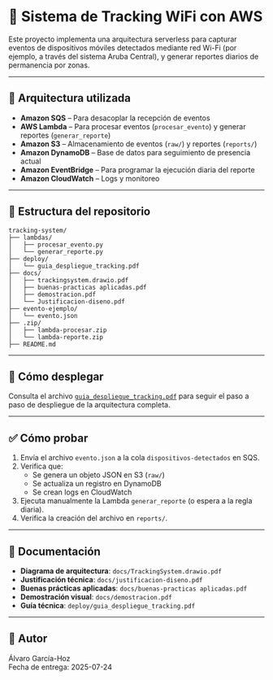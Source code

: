 # 📡 Sistema de Tracking WiFi con AWS

Este proyecto implementa una arquitectura serverless para capturar eventos de dispositivos móviles detectados mediante red Wi-Fi (por ejemplo, a través del sistema Aruba Central), y generar reportes diarios de permanencia por zonas.

---

## 🧱 Arquitectura utilizada

- **Amazon SQS** – Para desacoplar la recepción de eventos
- **AWS Lambda** – Para procesar eventos (`procesar_evento`) y generar reportes (`generar_reporte`)
- **Amazon S3** – Almacenamiento de eventos (`raw/`) y reportes (`reports/`)
- **Amazon DynamoDB** – Base de datos para seguimiento de presencia actual
- **Amazon EventBridge** – Para programar la ejecución diaria del reporte
- **Amazon CloudWatch** – Logs y monitoreo

---

## 📁 Estructura del repositorio

```
tracking-system/
├── lambdas/
│   ├── procesar_evento.py
│   └── generar_reporte.py
├── deploy/
│   └── guia_despliegue_tracking.pdf
├── docs/
│   ├── trackingsystem.drawio.pdf
│   ├── buenas-practicas aplicadas.pdf
│   ├── demostracion.pdf
│   └── Justificacion-diseno.pdf
├── evento-ejemplo/
│   └── evento.json
├── .zip/
│   ├── lambda-procesar.zip
│   └── lambda-reporte.zip
├── README.md

```

---

## 🚀 Cómo desplegar

Consulta el archivo [`guia_despliegue_tracking.pdf`](deploy/guia_despliegue_tracking.pdf) para seguir el paso a paso de despliegue de la arquitectura completa.

---

## ✅ Cómo probar

1. Envía el archivo `evento.json` a la cola `dispositivos-detectados` en SQS.
2. Verifica que:
   - Se genera un objeto JSON en S3 (`raw/`)
   - Se actualiza un registro en DynamoDB
   - Se crean logs en CloudWatch
3. Ejecuta manualmente la Lambda `generar_reporte` (o espera a la regla diaria).
4. Verifica la creación del archivo en `reports/`.

---

## 📄 Documentación

- **Diagrama de arquitectura**: `docs/TrackingSystem.drawio.pdf`
- **Justificación técnica**: `docs/justificacion-diseno.pdf`
- **Buenas prácticas aplicadas**: `docs/buenas-practicas aplicadas.pdf`
- **Demostración visual**: `docs/demostracion.pdf`
- **Guía técnica**: `deploy/guia_despliegue_tracking.pdf`

---

## 🧠 Autor

Álvaro García-Hoz  
Fecha de entrega: 2025-07-24

